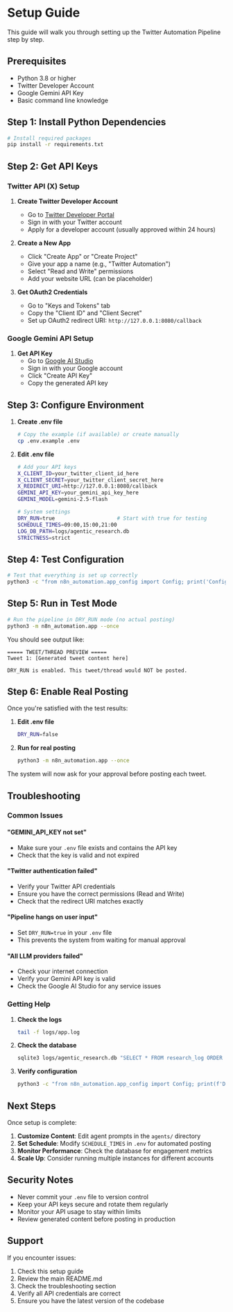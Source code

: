 # Setup Guide

This guide will walk you through setting up the Twitter Automation Pipeline step by step.

## Prerequisites

- Python 3.8 or higher
- Twitter Developer Account
- Google Gemini API Key
- Basic command line knowledge

## Step 1: Install Python Dependencies

```bash
# Install required packages
pip install -r requirements.txt
```

## Step 2: Get API Keys

### Twitter API (X) Setup

1. **Create Twitter Developer Account**
   - Go to [Twitter Developer Portal](https://developer.twitter.com/)
   - Sign in with your Twitter account
   - Apply for a developer account (usually approved within 24 hours)

2. **Create a New App**
   - Click "Create App" or "Create Project"
   - Give your app a name (e.g., "Twitter Automation")
   - Select "Read and Write" permissions
   - Add your website URL (can be placeholder)

3. **Get OAuth2 Credentials**
   - Go to "Keys and Tokens" tab
   - Copy the "Client ID" and "Client Secret"
   - Set up OAuth2 redirect URI: `http://127.0.0.1:8080/callback`

### Google Gemini API Setup

1. **Get API Key**
   - Go to [Google AI Studio](https://makersuite.google.com/app/apikey)
   - Sign in with your Google account
   - Click "Create API Key"
   - Copy the generated API key

## Step 3: Configure Environment

1. **Create .env file**
   ```bash
   # Copy the example (if available) or create manually
   cp .env.example .env
   ```

2. **Edit .env file**
   ```bash
   # Add your API keys
   X_CLIENT_ID=your_twitter_client_id_here
   X_CLIENT_SECRET=your_twitter_client_secret_here
   X_REDIRECT_URI=http://127.0.0.1:8080/callback
   GEMINI_API_KEY=your_gemini_api_key_here
   GEMINI_MODEL=gemini-2.5-flash
   
   # System settings
   DRY_RUN=true                    # Start with true for testing
   SCHEDULE_TIMES=09:00,15:00,21:00
   LOG_DB_PATH=logs/agentic_research.db
   STRICTNESS=strict
   ```

## Step 4: Test Configuration

```bash
# Test that everything is set up correctly
python3 -c "from n8n_automation.app_config import Config; print('Config loaded successfully')"
```

## Step 5: Run in Test Mode

```bash
# Run the pipeline in DRY_RUN mode (no actual posting)
python3 -m n8n_automation.app --once
```

You should see output like:
```
===== TWEET/THREAD PREVIEW =====
Tweet 1: [Generated tweet content here]

DRY_RUN is enabled. This tweet/thread would NOT be posted.
```

## Step 6: Enable Real Posting

Once you're satisfied with the test results:

1. **Edit .env file**
   ```bash
   DRY_RUN=false
   ```

2. **Run for real posting**
   ```bash
   python3 -m n8n_automation.app --once
   ```

The system will now ask for your approval before posting each tweet.

## Troubleshooting

### Common Issues

#### "GEMINI_API_KEY not set"
- Make sure your `.env` file exists and contains the API key
- Check that the key is valid and not expired

#### "Twitter authentication failed"
- Verify your Twitter API credentials
- Ensure you have the correct permissions (Read and Write)
- Check that the redirect URI matches exactly

#### "Pipeline hangs on user input"
- Set `DRY_RUN=true` in your `.env` file
- This prevents the system from waiting for manual approval

#### "All LLM providers failed"
- Check your internet connection
- Verify your Gemini API key is valid
- Check the Google AI Studio for any service issues

### Getting Help

1. **Check the logs**
   ```bash
   tail -f logs/app.log
   ```

2. **Check the database**
   ```bash
   sqlite3 logs/agentic_research.db "SELECT * FROM research_log ORDER BY timestamp DESC LIMIT 10;"
   ```

3. **Verify configuration**
   ```bash
   python3 -c "from n8n_automation.app_config import Config; print(f'DRY_RUN: {Config.DRY_RUN}'); print(f'GEMINI_KEY: {Config.GEMINI_API_KEY[:10]}...' if Config.GEMINI_API_KEY else 'None')"
   ```

## Next Steps

Once setup is complete:

1. **Customize Content**: Edit agent prompts in the `agents/` directory
2. **Set Schedule**: Modify `SCHEDULE_TIMES` in `.env` for automated posting
3. **Monitor Performance**: Check the database for engagement metrics
4. **Scale Up**: Consider running multiple instances for different accounts

## Security Notes

- Never commit your `.env` file to version control
- Keep your API keys secure and rotate them regularly
- Monitor your API usage to stay within limits
- Review generated content before posting in production

## Support

If you encounter issues:

1. Check this setup guide
2. Review the main README.md
3. Check the troubleshooting section
4. Verify all API credentials are correct
5. Ensure you have the latest version of the codebase 